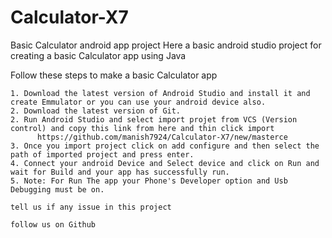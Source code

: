 # Calculator-X7
Basic Calculator android app project
  Here a basic android studio project for creating a basic Calculator app using Java

  Follow these steps to make a basic Calculator app
  
    1. Download the latest version of Android Studio and install it and create Emmulator or you can use your android device also.
    2. Download the latest version of Git.
    2. Run Android Studio and select import projet from VCS (Version control) and copy this link from here and thin click import
          https://github.com/manish7924/Calculator-X7/new/masterce 
    3. Once you import project click on add configure and then select the path of imported project and press enter.
    4. Connect your android Device and Select device and click on Run and wait for Build and your app has successfully run.
    5. Note: For Run The app your Phone's Developer option and Usb Debugging must be on.

    tell us if any issue in this project 

    follow us on Github
        
